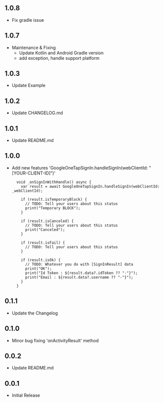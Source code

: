 ## 1.0.8
* Fix gradle issue

## 1.0.7

* Maintenance & Fixing
  * Update Kotlin and Android Gradle version
  * add exception, handle support platform

## 1.0.3

* Update Example

## 1.0.2

* Update CHANGELOG.md

## 1.0.1

* Update README.md

## 1.0.0

* Add new features 'GoogleOneTapSignIn.handleSignIn(webClientId: "[YOUR-CLIENT-ID]")'
    ```
      void _onSignInWithHandle() async {
        var result = await GoogleOneTapSignIn.handleSignIn(webClientId: _webClientId);
    
        if (result.isTemporaryBlock) {
          // TODO: Tell your users about this status
          print("Temporary BLOCK");
        }
    
        if (result.isCanceled) {
          // TODO: Tell your users about this status
          print("Canceled");
        }
    
        if (result.isFail) {
          // TODO: Tell your users about this status
        }
    
        if (result.isOk) {
          // TODO: Whatever you do with [SignInResult] data
          print("OK");
          print("Id Token : ${result.data?.idToken ?? "-"}");
          print("Email : ${result.data?.username ?? "-"}");
        }
      }
    ```

## 0.1.1

* Update the Changelog

## 0.1.0

* Minor bug fixing 'onActivityResult' method

## 0.0.2

* Update README.md

## 0.0.1

* Initial Release